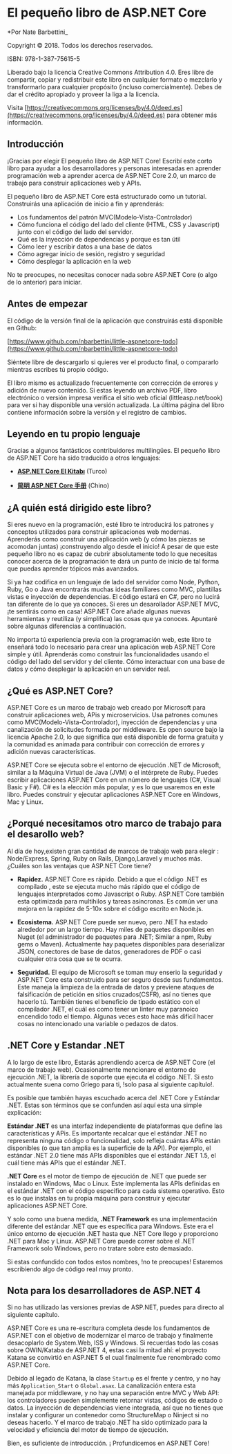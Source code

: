 # El pequeño libro de ASP.NET Core

*Por Nate Barbettini_

Copyright © 2018. Todos los derechos reservados.

ISBN: 978-1-387-75615-5

Liberado bajo la licencia Creative Commons Attribution 4.0. Eres libre de compartir, copiar y redistribuir este libro en cualquier formato o mezclarlo y transformarlo para cualquier propósito \(incluso comercialmente\). Debes de dar el crédito apropiado y proveer la liga a la licencia.

Visita [https://creativecommons.org/licenses/by/4.0/deed.es](https://creativecommons.org/licenses/by/4.0/deed.es) para obtener más información.

## Introducción
¡Gracias por elegir El pequeño libro de ASP.NET Core! Escribí este corto libro para ayudar a los desarrolladores y personas interesadas en aprender programación web a aprender acerca de ASP.NET Core 2.0, un marco de trabajo para construir aplicaciones web y APIs.

El pequeño libro de ASP.NET Core está estructurado como un tutorial. Construirás una aplicación de inicio a fin y aprenderás:

* Los fundamentos del patrón MVC\(Modelo-Vista-Controlador\)
* Cómo funciona el código del lado del cliente \(HTML, CSS y Javascript\) junto con el código del lado del servidor.
* Qué es la inyección de dependencias y porque es tan útil
* Cómo leer y escribir datos a una base de datos
* Cómo agregar inicio de sesión, registro y seguridad
* Cómo desplegar la aplicación en la web

No te preocupes, no necesitas conocer nada sobre ASP.NET Core \(o algo de lo anterior\) para iniciar.

## Antes de empezar

El código de la versión final de la aplicación que construirás está disponible en Github:

[https://www.github.com/nbarbettini/little-aspnetcore-todo](https://www.github.com/nbarbettini/little-aspnetcore-todo)

Siéntete libre de descargarlo si quieres ver el producto final, o compararlo mientras escribes tú propio código.

El libro mismo es actualizado frecuentemente con corrección de errores y adición de nuevo contenido. Si estas leyendo un archivo PDF, libro electrónico o versión impresa verifica el sitio web oficial \(littleasp.net/book\) para ver si hay disponible una versión actualizada. La última página del libro contiene información sobre la versión y el registro de cambios.

## Leyendo en tu propio lenguaje

Gracias a algunos fantásticos contribuidores multilingües. El pequeño libro de ASP.NET Core ha sido traducido a otros lenguajes:

* [**ASP.NET Core El Kitabı**](https://sahinyanlik.gitbooks.io/kisa-asp-net-core-kitabi/) \(Turco\)

* [**简明 ASP.NET Core 手册**](https://windsting.github.io/little-aspnetcore-book/book/) \(Chino\)


## ¿A quién está dirigido este libro?
Si eres nuevo en la programación, esté libro te introducirá los patrones y conceptos utilizados para construir aplicaciones web modernas. Aprenderás como construir una aplicación web \(y cómo las piezas se acomodan juntas\) ¡construyendo algo desde el inicio! A pesar de que este pequeño libro no es capaz de cubrir absolutamente todo lo que necesitas conocer acerca de la programación te dará un punto de inicio de tal forma que puedas aprender tópicos más avanzados.

Si ya haz codifica en un lenguaje de lado del servidor como Node, Python, Ruby, Go o Java encontrarás muchas ideas familiares como MVC, plantillas vistas e inyección de dependencias. El código estará en C\#, pero no lucirá tan diferente de lo que ya conoces. Si eres un desarollador ASP.NET MVC, ¡te sentirás como en casa! ASP.NET Core añade algunas nuevas herramientas y reutiliza \(y simplifica\) las cosas que ya conoces. Apuntaré sobre algunas diferencias a continuación.

No importa tú experiencia previa con la programación web, este libro te enseñará todo lo necesario para crear una aplicación web ASP.NET Core simple y útil. Aprenderás como construir las funcionalidades usando el código del lado del servidor y del cliente. Cómo interactuar con una base de datos y cómo desplegar la aplicación en un servidor real.

## ¿Qué es  ASP.NET Core?

ASP.NET Core es un marco de trabajo web creado por Microsoft para construir aplicaciones web, APis y microservicios. Usa patrones comunes como MVC\(Modelo-Vista-Controlador\), inyección de dependencias y una canalización de solicitudes formada por middleware. Es open source bajo la licencia Apache 2.0, lo que significa que está disponible de forma gratuita y la comunidad es animada para contribuir con corrección de errores y adición nuevas características.

ASP.NET Core se ejecuta sobre el entorno de ejecución .NET de Microsoft, similar a la Máquina Virtual de Java \(JVM\) o el intérprete de Ruby. Puedes escribir aplicaciones ASP.NET Core en un número de lenguajes \(C\#, Visual Basic y F\#\). C\# es la elección más popular, y es lo que usaremos en este libro. Puedes construir y ejecutar aplicaciones ASP.NET Core en Windows, Mac y Linux.

## ¿Porqué necesitamos otro marco de trabajo para el desarollo web?

Al día de hoy,existen gran cantidad de marcos de trabajo web para elegir : Node/Express, Spring, Ruby on Rails, Django,Laravel y muchos más. ¿Cuáles son las ventajas que ASP.NET Core tiene?

* **Rapidez.** ASP.NET Core es rápido. Debido a que el código .NET es compilado , este se ejecuta mucho más rápido que el código de lenguajes interpretados como Javascript o Ruby. ASP.NET Core también esta optimizada para multihilos y tareas asíncronas. Es común ver una mejora en la rapidez de 5-10x sobre el código escrito en Node.js.

* **Ecosistema.** ASP.NET Core puede ser nuevo, pero .NET ha estado alrededor por un largo tiempo. Hay miles de paquetes disponibles en Nuget \(el administrador de paquetes para .NET; Similar a npm, Ruby gems o Maven\). Actualmente hay paquetes disponibles para deserializar JSON, conectores de base de datos, generadores de PDF o casi cualquier otra cosa que se te ocurra.
* **Seguridad.** El equipo de Microsoft se toman muy enserio la seguridad y ASP.NET Core esta construido para ser seguro desde sus fundamentos. Este maneja la limpieza de la entrada de datos y previene ataques de falsificación de petición en sitios cruzados\(CSFR\), así no tienes que hacerlo tú. También tienes el beneficio de tipado estático con el compilador .NET, el cuál es como tener un linter muy paranoico encendido todo el tiempo. Algunas veces esto hace más difícil hacer cosas no intencionado una variable o pedazos de datos.

## .NET Core y Estandar .NET
A lo largo de este libro, Estarás aprendiendo acerca de ASP.NET Core \(el marco de trabajo web\). Ocasionalmente mencionare el entorno de ejecución .NET, la librería de soporte que ejecuta el código .NET. Si esto actualmente suena como Griego para ti, !solo pasa al siguiente capítulo!.

Es posible que también hayas escuchado acerca del .NET Core y Estándar .NET. Estas son términos que se confunden así aquí esta una simple explicación:

**Estándar .NET** es una interfaz independiente de plataformas que define las características y APis. Es importante recalcar que el estándar .NET no representa ninguna código o funcionalidad, solo refleja cuántas APIs están disponibles \(o que tan amplia es la superficie de la API\). Por ejemplo, el estándar .NET 2.0 tiene más APIs disponibles que el estándar .NET 1.5, el cuál tiene más APIs que el estándar .NET.

**.NET Core** es el motor de tiempo de ejecución de .NET que puede ser instalado en Windows, Mac o Linux. Este implementa las APIs definidas en el estándar .NET con el código especifico para cada sistema operativo. Esto es lo que instalas en tu propia máquina para construir y ejecutar aplicaciones ASP.NET Core.

Y solo como una buena medida, **.NET Framework** es una implementación diferente del estándar .NET que es específica para Windows. Este era el único entorno de ejecución .NET hasta que .NET Core llego y proporciono .NET para Mac y Linux. ASP.NET Core puede correr sobre el .NET Framework solo Windows, pero no tratare sobre esto demasiado.

Si estas confundido con todos estos nombres, !no te preocupes! Estaremos escribiendo algo de código real muy pronto.

## Nota para los desarrolladores de ASP.NET 4
Si no has utilizado las versiones previas de ASP.NET, puedes para directo al siguiente capítulo.

ASP.NET Core es una re-escritura completa desde los fundamentos de ASP.NET con el objetivo de modernizar el marco de trabajo y finalmente desacoplarlo de System.Web, ISS y Windows. Si recuerdas todo las cosas sobre OWIN/Kataba de ASP.NET 4, estas casi la mitad ahí: el proyecto Katana se convirtió en ASP.NET 5 el cual finalmente fue renombrado como ASP.NET Core.

Debido al legado de Katana, la clase `Startup` es el frente y centro, y no hay más `Application_Start` o `Global.asax`. La canalización entera esta manejada por middleware, y no hay una separación entre MVC y Web API: los controladores pueden simplemente retornar vistas, códigos de estado o datos. La inyección de dependencias viene integrada, así que no tienes que instalar y configurar un contenedor como StructureMap o Ninject si no deseas hacerlo. Y el marco de trabajo .NET ha sido optimizado para la velocidad y eficiencia del motor de tiempo de ejecución.

Bien, es suficiente de introducción. ¡ Profundicemos en ASP.NET Core!
